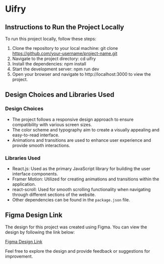 # Uifry

## Instructions to Run the Project Locally

To run this project locally, follow these steps:

1. Clone the repository to your local machine:
   git clone https://github.com/your-username/project-name.git
2. Navigate to the project directory:
  cd uifry
3. Install the dependencies:
  npm install
4. Start the development server:
  npm run dev
5. Open your browser and navigate to http://localhost:3000 to view the project.

## Design Choices and Libraries Used

### Design Choices
- The project follows a responsive design approach to ensure compatibility with various screen sizes.
- The color scheme and typography aim to create a visually appealing and easy-to-read interface.
- Animations and transitions are used to enhance user experience and provide smooth interactions.

### Libraries Used
- React.js: Used as the primary JavaScript library for building the user interface components.
- Framer Motion: Utilized for creating animations and transitions within the application.
- react-scroll: Used for smooth scrolling functionality when navigating through different sections of the website.
- Other dependencies can be found in the `package.json` file.

## Figma Design Link

The design for this project was created using Figma. You can view the design by following the link below:

[Figma Design Link]([https://www.figma.com/your-figma-design](https://www.figma.com/design/dvc71PcUEYRKrtnZOapRtI/App-Landing-Page-Finance-Bank-Money-(Community)?m=dev&node-id=0-1&t=uyErxTIHgm8nS2dC-1))

Feel free to explore the design and provide feedback or suggestions for improvement.


